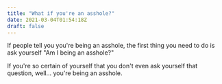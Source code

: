 ```yaml
---
title: "What if you're an asshole?"
date: 2021-03-04T01:54:18Z
draft: false
---
```

If people tell you you're being an asshole, the first thing you need to do is ask yourself "Am I being an asshole?"
  
If you're so certain of yourself that you don't even ask yourself that question, well... you're being an asshole. 
